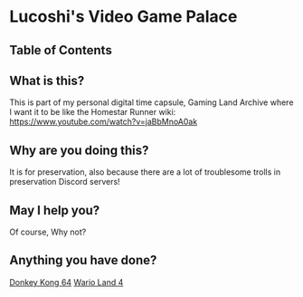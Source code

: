 # Lucoshi's Video Game Palace
## Table of Contents

## What is this?
This is part of my personal digital time capsule, Gaming Land Archive where I want it to be like the Homestar Runner wiki: https://www.youtube.com/watch?v=jaBbMnoA0ak
## Why are you doing this?
It is for preservation, also because there are a lot of troublesome trolls in preservation Discord servers!
## May I help you?
Of course, Why not?
## Anything you have done?
[Donkey Kong 64](https://lucoshi.github.io/website/Donkey_Kong/64/index.html)
[Wario Land 4](https://lucoshi.github.io/website/Wario/Land/4/splash.html)
